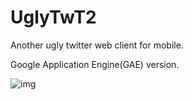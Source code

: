 UglyTwT2
========

Another ugly twitter web client for mobile.

Google Application Engine(GAE) version.

![img](http://i.imgur.com/0gZmxXH.png)
